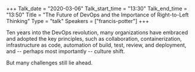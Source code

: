 +++
Talk_date = "2020-03-06"
Talk_start_time = "13:30"
Talk_end_time = "13:50"
Title = "The Future of DevOps and the Importance of Right-to-Left Thinking"
Type = "talk"
Speakers = ["francis-potter"]
+++

Ten years into the DevOps revolution, many organizations have embraced and adopted the key principles, such as collaboration, containerization, infrastructure as code, automation of build, test, review, and deployment, and -- perhaps most importantly -- culture shift.

But many challenges still lie ahead.
